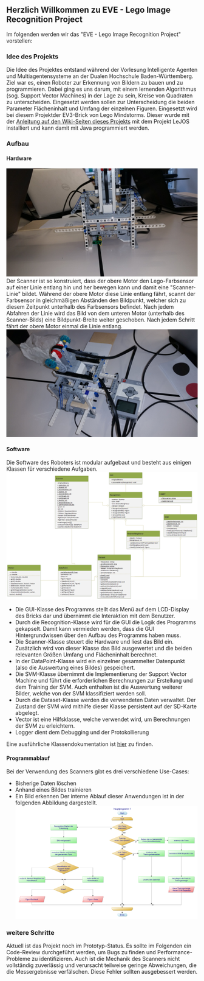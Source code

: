 ## Herzlich Willkommen zu EVE - Lego Image Recognition Project

Im folgenden werden wir das "EVE - Lego Image Recognition Project" vorstellen:

### Idee des Projekts
Die Idee des Projektes entstand während der Vorlesung Intelligente Agenten und Multiagentensysteme an der Dualen Hochschule Baden-Württemberg. 
Ziel war es, einen Roboter zur Erkennung von Bildern zu bauen und zu programmieren. Dabei ging es uns darum, mit einem lernenden Algorithmus (sog. Support Vector Machines) in der Lage zu sein, Kreise von Quadraten zu unterscheiden. Eingesetzt werden sollen zur Unterscheidung die beiden Parameter Flächeninhalt und Umfang der einzelnen Figuren. 
Eingesetzt wird bei diesem Projektder EV3-Brick von Lego Mindstorms. Dieser wurde mit der <a href="https://github.com/ChristopherTr/legoAgent/wiki/Installation-Toolchain">Anleitung auf den Wiki-Seiten dieses Projekts</a> mit dem Projekt LeJOS installiert und kann damit mit Java programmiert werden. 

### Aufbau
#### Hardware
![Bild der Hardware von vorne](pictures/IMG_20190211_131959.jpg)
Der Scanner ist so konstruiert, dass der obere Motor den Lego-Farbsensor auf einer Linie entlang hin und her bewegen kann und damit eine "Scanner-Linie" bildet. Während der obere Motor diese Linie entlang fährt, scannt der Farbsensor in gleichmäßigen Abständen den Bildpunkt, welcher sich zu diesem Zeitpunkt unterhalb des Farbsensors befindet. Nach jedem Abfahren der Linie wird das Bild von dem unteren Motor (unterhalb des Scanner-Bilds) eine Bildpunkt-Breite weiter geschoben. Nach jedem Schritt fährt der obere Motor einmal die Linie entlang. 
![Bild der Hardware von oben](pictures/IMG_20190211_131934.jpg)

#### Software
Die Software des Roboters ist modular aufgebaut und besteht aus einigen Klassen für verschiedene Aufgaben. 
![Klassendiagramm](pictures/klassendiagramm.png)
* Die GUI-Klasse des Programms stellt das Menü auf dem LCD-Display des Bricks dar und übernimmt die Interaktion mit dem Benutzer. 
* Durch die Recognition-Klasse wird für die GUI die Logik des Programms gekapselt. Damit kann vermieden werden, dass die GUI Hintergrundwissen über den Aufbau des Programms haben muss. 
* Die Scanner-Klasse steuert die Hardware und liest das Bild ein. Zusätzlich wird von dieser Klasse das Bild ausgewertet und die beiden relevanten Größen Umfang und Flächeninhalt berechnet. 
* In der DataPoint-Klasse wird ein einzelner gesammelter Datenpunkt (also die Auswertung eines Bildes) gespeichert. 
* Die SVM-Klasse übernimmt die Implementierung der Support Vector Machine und führt die erforderlichen Berechnungen zur Erstellung und dem Training der SVM. Auch enthalten ist die Auswertung weiterer Bilder, welche von der SVM klassifiziert werden soll. 
* Durch die Dataset-Klasse werden die verwendeten Daten verwaltet. Der Zustand der SVM wird mithilfe dieser Klasse persistent auf der SD-Karte abgelegt. 
* Vector ist eine Hilfsklasse, welche verwendet wird, um Berechnungen der SVM zu erleichtern. 
* Logger dient dem Debugging und der Protokollierung

Eine ausführliche Klassendokumentation ist <a href="https://christophertr.github.io/legoAgent/html/">hier</a> zu finden. 

#### Programmablauf
Bei der Verwendung des Scanners gibt es drei verschiedene Use-Cases: 
* Bisherige Daten löschen
* Anhand eines Bildes trainieren
* Ein Bild erkennen
Der interne Ablauf dieser Anwendungen ist in der folgenden Abbildung dargestellt. 
![Programm-Ablaufplan](pictures/Mindstorms_svm_programmablauf.png)

### weitere Schritte
Aktuell ist das Projekt noch im Prototyp-Status. Es sollte im Folgenden ein Code-Review durchgeführt werden, um Bugs zu finden und Performance-Probleme zu identifizieren. 
Auch ist die Mechanik des Scanners nicht vollständig zuverlässig und verursacht teilweise geringe Abweichungen, die die Messergebnisse verfälschen. Diese Fehler sollten ausgebessert werden. 

